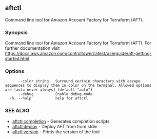 ## aftctl

Command line tool for Amazon Account Factory for Terraform (AFT).

### Synopsis

Command line tool for Amazon Account Factory for Terraform (AFT).
For further documentation visit https://docs.aws.amazon.com/controltower/latest/userguide/aft-getting-started.html


### Options

```
      --color string   Surround certain characters with escape sequences to display them in color on the terminal. Allowed options are [auto never always] (default "auto")
      --debug          Enable debug mode.
  -h, --help           help for aftctl
```

### SEE ALSO

* [aftctl completion](aftctl_completion.md)	 - Generates completion scripts
* [aftctl deploy](aftctl_deploy.md)	 - Deploy AFT from from stdin
* [aftctl version](aftctl_version.md)	 - Prints the version of the tool

